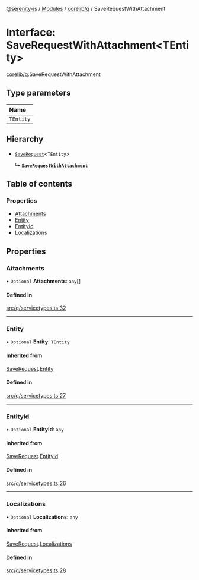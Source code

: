 [@serenity-is](../README.md) / [Modules](../modules.md) / [corelib/q](../modules/corelib_q.md) / SaveRequestWithAttachment

# Interface: SaveRequestWithAttachment<TEntity\>

[corelib/q](../modules/corelib_q.md).SaveRequestWithAttachment

## Type parameters

| Name |
| :------ |
| `TEntity` |

## Hierarchy

- [`SaveRequest`](corelib_q.SaveRequest.md)<`TEntity`\>

  ↳ **`SaveRequestWithAttachment`**

## Table of contents

### Properties

- [Attachments](corelib_q.SaveRequestWithAttachment.md#attachments)
- [Entity](corelib_q.SaveRequestWithAttachment.md#entity)
- [EntityId](corelib_q.SaveRequestWithAttachment.md#entityid)
- [Localizations](corelib_q.SaveRequestWithAttachment.md#localizations)

## Properties

### Attachments

• `Optional` **Attachments**: `any`[]

#### Defined in

[src/q/servicetypes.ts:32](https://github.com/serenity-is/serenity/blob/master/packages/corelib/src/q/servicetypes.ts#line&#x3D;32)

___

### Entity

• `Optional` **Entity**: `TEntity`

#### Inherited from

[SaveRequest](corelib_q.SaveRequest.md).[Entity](corelib_q.SaveRequest.md#entity)

#### Defined in

[src/q/servicetypes.ts:27](https://github.com/serenity-is/serenity/blob/master/packages/corelib/src/q/servicetypes.ts#line&#x3D;27)

___

### EntityId

• `Optional` **EntityId**: `any`

#### Inherited from

[SaveRequest](corelib_q.SaveRequest.md).[EntityId](corelib_q.SaveRequest.md#entityid)

#### Defined in

[src/q/servicetypes.ts:26](https://github.com/serenity-is/serenity/blob/master/packages/corelib/src/q/servicetypes.ts#line&#x3D;26)

___

### Localizations

• `Optional` **Localizations**: `any`

#### Inherited from

[SaveRequest](corelib_q.SaveRequest.md).[Localizations](corelib_q.SaveRequest.md#localizations)

#### Defined in

[src/q/servicetypes.ts:28](https://github.com/serenity-is/serenity/blob/master/packages/corelib/src/q/servicetypes.ts#line&#x3D;28)
